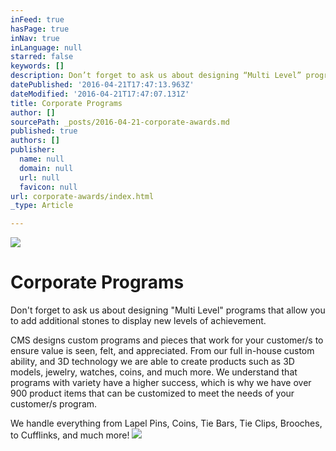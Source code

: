 ```yaml
---
inFeed: true
hasPage: true
inNav: true
inLanguage: null
starred: false
keywords: []
description: Don’t forget to ask us about designing “Multi Level” programs that allow you to add additional stones to display new levels of achievement.
datePublished: '2016-04-21T17:47:13.963Z'
dateModified: '2016-04-21T17:47:07.131Z'
title: Corporate Programs
author: []
sourcePath: _posts/2016-04-21-corporate-awards.md
published: true
authors: []
publisher:
  name: null
  domain: null
  url: null
  favicon: null
url: corporate-awards/index.html
_type: Article

---
```

![](https://the-grid-user-content.s3-us-west-2.amazonaws.com/fad53eab-448c-4392-98f4-3155c16ab70c.jpg)

# Corporate Programs

Don't forget to ask us about designing "Multi Level" programs that allow you to add additional stones to display new levels of achievement.

CMS designs custom programs and pieces that work for your customer/s to ensure value is seen, felt, and appreciated. From our full in-house custom ability, and 3D technology we are able to create products such as 3D models, jewelry, watches, coins, and much more. We understand that programs with variety have a higher success, which is why we have over 900 product items that can be customized to meet the needs of your customer/s program.

We handle everything from Lapel Pins, Coins, Tie Bars, Tie Clips, Brooches, to Cufflinks, and much more!
![](https://the-grid-user-content.s3-us-west-2.amazonaws.com/a95ea736-210a-44ae-8e14-e2c5f50a36a2.jpg)